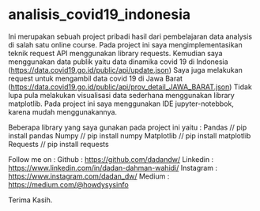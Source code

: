 # analisis_covid19_indonesia

Ini merupakan sebuah project pribadi hasil dari pembelajaran data analysis di salah satu online course.
Pada project ini saya mengimplementasikan teknik request API menggunakan library requests.
Kemudian saya menggunakan data publik yaitu data dinamika covid 19 di Indonesia (https://data.covid19.go.id/public/api/update.json)
Saya juga melakukan request untuk mengambil data covid 19 di Jawa Barat (https://data.covid19.go.id/public/api/prov_detail_JAWA_BARAT.json)
Tidak lupa pula melakukan visualisasi data sederhana menggunakan library matplotlib.
Pada project ini saya menggunakan IDE jupyter-notebbok, karena mudah menggunakannya.

Beberapa library yang saya gunakan pada project ini yaitu :
Pandas // pip install pandas
Numpy // pip install numpy
Matplotlib // pip install matplotlib
Requests // pip install requests

Follow me on :
Github : https://github.com/dadandw/
Linkedin : https://www.linkedin.com/in/dadan-dahman-wahidi/
Instagram : https://www.instagram.com/dadan_dw/
Medium : https://medium.com/@howdysysinfo

Terima Kasih.
